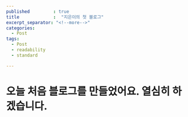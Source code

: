 ```yaml
---
published         : true
title             :  "지은이의 첫 블로그"
excerpt_separator: "<!--more-->"
categories:
  - Post
tags:
  - Post
  - readability
  - standard

---
```


# 오늘 처음 블로그를 만들었어요. 열심히 하겠습니다.



